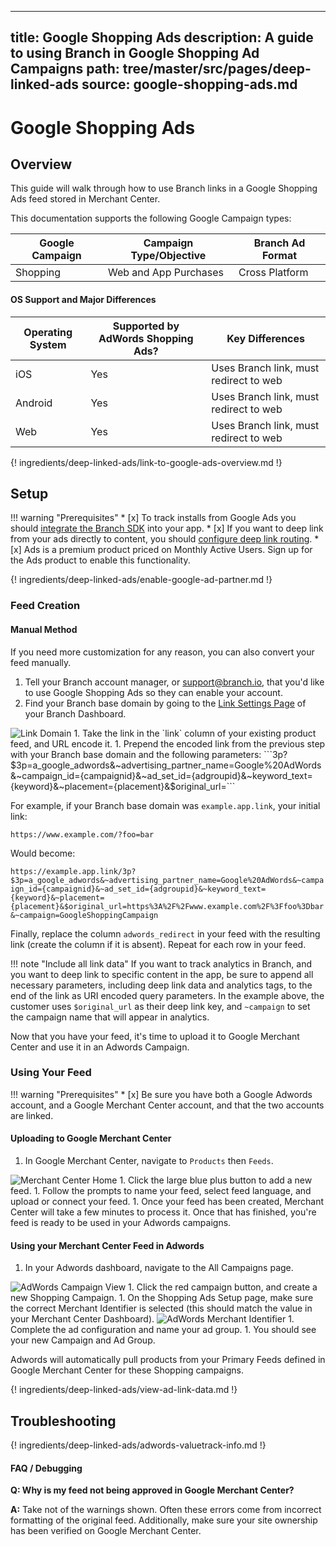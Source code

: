 
<script>window.location = "/pages/deep-linked-ads/google-ads-overview/"</script>

---
title: Google Shopping Ads
description: A guide to using Branch in Google Shopping Ad Campaigns
path: tree/master/src/pages/deep-linked-ads
source: google-shopping-ads.md
---
# Google Shopping Ads

## Overview

This guide will walk through how to use Branch links in a Google Shopping Ads feed stored in Merchant Center.

This documentation supports the following Google Campaign types:

Google Campaign | Campaign Type/Objective | Branch Ad Format
--- | --- | ---
Shopping | Web and App Purchases | Cross Platform

#### OS Support and Major Differences

Operating System | Supported by AdWords Shopping Ads? | Key Differences
--- | --- | ---
iOS | Yes | Uses Branch link, must redirect to web
Android | Yes | Uses Branch link, must redirect to web
Web | Yes | Uses Branch link, must redirect to web

{! ingredients/deep-linked-ads/link-to-google-ads-overview.md !}

## Setup

!!! warning "Prerequisites"
	* [x] To track installs from Google Ads you should [integrate the Branch SDK](/pages/apps/ios/#integrate-branch) into your app.
	* [x] If you want to deep link from your ads directly to content, you should [configure deep link routing](/pages/deep-linking/routing/).
	* [x] Ads is a premium product priced on Monthly Active Users. Sign up for the Ads product to enable this functionality.

{! ingredients/deep-linked-ads/enable-google-ad-partner.md !}

### Feed Creation

#### Manual Method

If you need more customization for any reason, you can also convert your feed manually.

1. Tell your Branch account manager, or support@branch.io, that you'd like to use Google Shopping Ads so they can enable your account.
1. Find your Branch base domain by going to the [Link Settings Page](https://branch.dashboard.branch.io/link-settings) of your Branch Dashboard.
<img src="/_assets/img/pages/dashboard/link-domain.png" alt="Link Domain" class="three-quarters center">
1. Take the link in the `link` column of your existing product feed, and URL encode it.
1. Prepend the encoded link from the previous step with your Branch base domain and the following parameters:
```3p?$3p=a_google_adwords&~advertising_partner_name=Google%20AdWords&~campaign_id={campaignid}&~ad_set_id={adgroupid}&~keyword_text={keyword}&~placement={placement}&$original_url=```

For example, if your Branch base domain was `example.app.link`, your initial link:

```https://www.example.com/?foo=bar```

Would become:

```https://example.app.link/3p?$3p=a_google_adwords&~advertising_partner_name=Google%20AdWords&~campaign_id={campaignid}&~ad_set_id={adgroupid}&~keyword_text={keyword}&~placement={placement}&$original_url=https%3A%2F%2Fwww.example.com%2F%3Ffoo%3Dbar&~campaign=GoogleShoppingCampaign```

Finally, replace the column `adwords_redirect` in your feed with the resulting link (create the column if it is absent). Repeat for each row in your feed.

!!! note "Include all link data"
    If you want to track analytics in Branch, and you want to deep link to specific content in the app, be sure to append all necessary parameters, including deep link data and analytics tags, to the end of the link as URI encoded query parameters. In the example above, the customer uses `$original_url` as their deep link key, and `~campaign` to set the campaign name that will appear in analytics.

Now that you have your feed, it's time to upload it to Google Merchant Center and use it in an Adwords Campaign.

### Using Your Feed

!!! warning "Prerequisites"
	* [x] Be sure you have both a Google Adwords account, and a Google Merchant Center account, and that the two accounts are linked.

#### Uploading to Google Merchant Center

1. In Google Merchant Center, navigate to `Products` then `Feeds`.
<img src="/_assets/img/pages/deep-linked-ads/google-xplatform-shopping-ads/google-merchant-center-home.png" alt="Merchant Center Home" class="three-quarters center">
1. Click the large blue plus button to add a new feed.
1. Follow the prompts to name your feed, select feed language, and upload or connect your feed.
1. Once your feed has been created, Merchant Center will take a few minutes to process it. Once that has finished, you're feed is ready to be used in your Adwords campaigns.

#### Using your Merchant Center Feed in Adwords

1. In your Adwords dashboard, navigate to the All Campaigns page.
<img src="/_assets/img/pages/deep-linked-ads/google-xplatform-shopping-ads/google-adwords-campaign-view.png" alt="AdWords Campaign View" class="three-quarters center">
1. Click the red campaign button, and create a new Shopping Campaign.
1. On the Shopping Ads Setup page, make sure the correct Merchant Identifier is selected (this should match the value in your Merchant Center Dashboard).
<img src="/_assets/img/pages/deep-linked-ads/google-xplatform-shopping-ads/google-adwords-merchant-identifier.png" alt="AdWords Merchant Identifier" class="three-quarters center">
1. Complete the ad configuration and name your ad group.
1. You should see your new Campaign and Ad Group.

Adwords will automatically pull products from your Primary Feeds defined in Google Merchant Center for these Shopping campaigns.

{! ingredients/deep-linked-ads/view-ad-link-data.md !}

## Troubleshooting

{! ingredients/deep-linked-ads/adwords-valuetrack-info.md !}

#### FAQ / Debugging

**Q: Why is my feed not being approved in Google Merchant Center?**

**A:** Take not of the warnings shown. Often these errors come from incorrect formatting of the original feed. Additionally, make sure your site ownership has been verified on Google Merchant Center.
